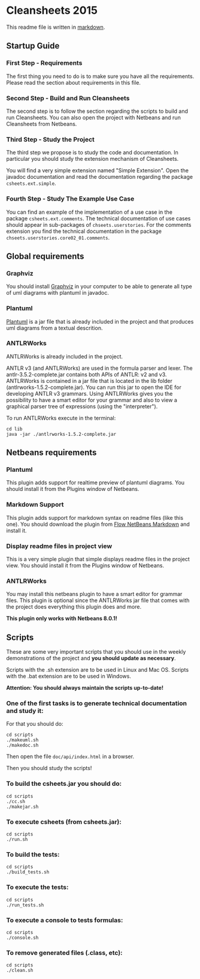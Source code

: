 Cleansheets 2015
================
  
This readme file is written in [markdown](http://daringfireball.net/projects/markdown/). 

Startup Guide
-------------

### First Step - Requirements

The first thing you need to do is to make sure you have all the requirements. Please read the section about requirements in this file.

### Second Step - Build and Run Cleansheets

The second step is to follow the section regarding the scripts to build and run Cleansheets. You can also open the project with Netbeans and run Cleansheets from Netbeans.

### Third Step - Study the Project

The third step we propose is to study the code and documentation. In particular you should study the extension mechanism of Cleansheets. 

You will find a very simple extension named "Simple Extension". Open the javadoc documentation and read the documentation regarding the package `csheets.ext.simple`.

### Fourth Step - Study The Example Use Case 

You can find an example of the implementation of a use case in the package `csheets.ext.comments`. The technical documentation of use cases should appear in sub-packages of `chseets.userstories`. For the comments extension you find the technical documentation in the package `chseets.userstories.core02_01.comments`.  

Global requirements
-------------------

### Graphviz
You should install [Graphviz](http://www.graphviz.org/) in your computer 
to be able to generate all type of uml diagrams with plantuml in javadoc.

### Plantuml
[Plantuml](http://www.plantuml.com) is a jar file that is already included in the project and that produces uml diagrams from a textual descrition.

### ANTLRWorks

ANTLRWorks is already included in the project.

ANTLR v3 (and ANTLRWorks) are used in the formula parser and lexer. The antlr-3.5.2-complete.jar contains both APIs of 
ANTLR: v2 and v3. ANTLRWorks is contained in a jar file that is located in the lib folder (antlrworks-1.5.2-complete.jar). You can run this jar
to open the IDE for developing ANTLR v3 grammars. Using ANTLRWorks gives you the possibility to have a smart editor for your grammar and also to view 
a graphical parser tree of expressions (using the "interpreter"). 

To run ANTLRWorks execute in the terminal:
    
    cd lib
    java -jar ./antlrworks-1.5.2-complete.jar

Netbeans requirements
---------------------

### Plantuml

This plugin adds support for realtime preview of plantuml diagrams. You should install it from the Plugins window of Netbeans.

### Markdown Support

This plugin adds support for markdown syntax on readme files (like this one). You should download the plugin from [Flow NetBeans Markdown](https://github.com/madflow/flow-netbeans-markdown) and install it.

### Display readme files in project view

This is a very simple plugin that simple displays readme files in the project view. You should install it from the Plugins window of Netbeans.

### ANTLRWorks

You may install this netbeans plugin to have a smart editor for grammar files. This plugin is optional since the ANTLRWorks jar file that comes with the project does everything this plugin does and more.

**This plugin only works with Netbeans 8.0.1!**

Scripts
-------

These are some very important scripts that you should use in the weekly demonstrations of the project and **you should update as necessary**. 

Scripts with the .sh extension are to be used in Linux and Mac OS. Scripts with the .bat extension are to be used in Windows.

**Attention: You should always maintain the scripts up-to-date!**

### One of the first tasks is to generate technical documentation and study it:
For that you should do:

    cd scripts
    ./makeuml.sh
    ./makedoc.sh

Then open the file `doc/api/index.html` in a browser.

Then you should study the scripts!

### To build the csheets.jar you should do:

    cd scripts
    ./cc.sh
    ./makejar.sh


### To execute csheets (from csheets.jar):

    cd scripts
    ./run.sh


### To build the tests:

    cd scripts
    ./build_tests.sh

### To execute the tests:

    cd scripts
    ./run_tests.sh

### To execute a console to tests formulas:

    cd scripts
    ./console.sh

### To remove generated files (.class, etc):

    cd scripts
    ./clean.sh
